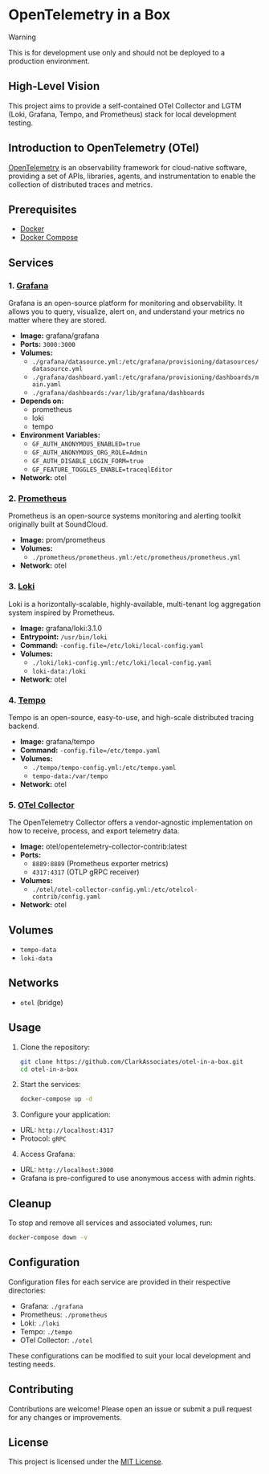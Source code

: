 ﻿
# OpenTelemetry in a Box

> [!WARNING]
> This is for development use only and should not be deployed to a production environment.

## High-Level Vision
This project aims to provide a self-contained OTel Collector and LGTM (Loki, Grafana, Tempo, and Prometheus) stack for local development testing.

## Introduction to OpenTelemetry (OTel)
[OpenTelemetry](https://opentelemetry.io/) is an observability framework for cloud-native software, providing a set of APIs, libraries, agents, and instrumentation to enable the collection of distributed traces and metrics.

## Prerequisites
- [Docker](https://www.docker.com/)
- [Docker Compose](https://docs.docker.com/compose/)

## Services

### 1. [Grafana](https://grafana.com/)
Grafana is an open-source platform for monitoring and observability. It allows you to query, visualize, alert on, and understand your metrics no matter where they are stored.

- **Image:** grafana/grafana
- **Ports:** `3000:3000`
- **Volumes:**
  - `./grafana/datasource.yml:/etc/grafana/provisioning/datasources/datasource.yml`
  - `./grafana/dashboard.yaml:/etc/grafana/provisioning/dashboards/main.yaml`
  - `./grafana/dashboards:/var/lib/grafana/dashboards`
- **Depends on:**
  - prometheus
  - loki
  - tempo
- **Environment Variables:**
  - `GF_AUTH_ANONYMOUS_ENABLED=true`
  - `GF_AUTH_ANONYMOUS_ORG_ROLE=Admin`
  - `GF_AUTH_DISABLE_LOGIN_FORM=true`
  - `GF_FEATURE_TOGGLES_ENABLE=traceqlEditor`
- **Network:** otel

### 2. [Prometheus](https://prometheus.io/)
Prometheus is an open-source systems monitoring and alerting toolkit originally built at SoundCloud.

- **Image:** prom/prometheus
- **Volumes:**
  - `./prometheus/prometheus.yml:/etc/prometheus/prometheus.yml`
- **Network:** otel

### 3. [Loki](https://grafana.com/oss/loki/)
Loki is a horizontally-scalable, highly-available, multi-tenant log aggregation system inspired by Prometheus.

- **Image:** grafana/loki:3.1.0
- **Entrypoint:** `/usr/bin/loki`
- **Command:** `-config.file=/etc/loki/local-config.yaml`
- **Volumes:**
  - `./loki/loki-config.yml:/etc/loki/local-config.yaml`
  - `loki-data:/loki`
- **Network:** otel

### 4. [Tempo](https://grafana.com/oss/tempo/)
Tempo is an open-source, easy-to-use, and high-scale distributed tracing backend.

- **Image:** grafana/tempo
- **Command:** `-config.file=/etc/tempo.yaml`
- **Volumes:**
  - `./tempo/tempo-config.yml:/etc/tempo.yaml`
  - `tempo-data:/var/tempo`
- **Network:** otel

### 5. [OTel Collector](https://opentelemetry.io/docs/collector/)
The OpenTelemetry Collector offers a vendor-agnostic implementation on how to receive, process, and export telemetry data.

- **Image:** otel/opentelemetry-collector-contrib:latest
- **Ports:**
  - `8889:8889` (Prometheus exporter metrics)
  - `4317:4317` (OTLP gRPC receiver)
- **Volumes:**
  - `./otel/otel-collector-config.yml:/etc/otelcol-contrib/config.yaml`
- **Network:** otel

## Volumes
- `tempo-data`
- `loki-data`

## Networks
- `otel` (bridge)

## Usage
1. Clone the repository:
   ```bash
   git clone https://github.com/ClarkAssociates/otel-in-a-box.git
   cd otel-in-a-box
   ```

2. Start the services:
   ```bash
   docker-compose up -d
   ```
3. Configure your application:
  - URL: `http://localhost:4317`
  - Protocol: `gRPC`

4. Access Grafana:
  - URL: `http://localhost:3000`
  - Grafana is pre-configured to use anonymous access with admin rights.

## Cleanup
To stop and remove all services and associated volumes, run:
```bash
docker-compose down -v
```

## Configuration
Configuration files for each service are provided in their respective directories:
- Grafana: `./grafana`
- Prometheus: `./prometheus`
- Loki: `./loki`
- Tempo: `./tempo`
- OTel Collector: `./otel`

These configurations can be modified to suit your local development and testing needs.

## Contributing
Contributions are welcome! Please open an issue or submit a pull request for any changes or improvements.

## License
This project is licensed under the [MIT License](LICENSE.md).
